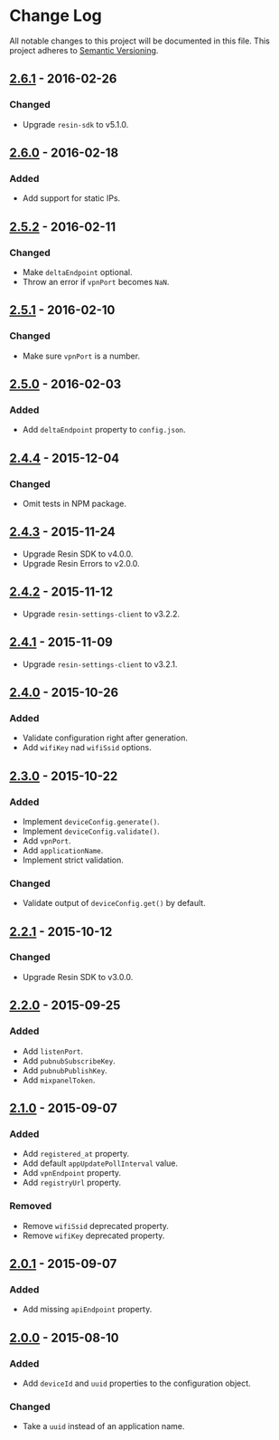 # Change Log

All notable changes to this project will be documented in this file.
This project adheres to [Semantic Versioning](http://semver.org/).

## [2.6.1] - 2016-02-26

### Changed

- Upgrade `resin-sdk` to v5.1.0.

## [2.6.0] - 2016-02-18

### Added

- Add support for static IPs.

## [2.5.2] - 2016-02-11

### Changed

- Make `deltaEndpoint` optional.
- Throw an error if `vpnPort` becomes `NaN`.

## [2.5.1] - 2016-02-10

### Changed

- Make sure `vpnPort` is a number.

## [2.5.0] - 2016-02-03

### Added

- Add `deltaEndpoint` property to `config.json`.

## [2.4.4] - 2015-12-04

### Changed

- Omit tests in NPM package.

## [2.4.3] - 2015-11-24

- Upgrade Resin SDK to v4.0.0.
- Upgrade Resin Errors to v2.0.0.

## [2.4.2] - 2015-11-12

- Upgrade `resin-settings-client` to v3.2.2.

## [2.4.1] - 2015-11-09

- Upgrade `resin-settings-client` to v3.2.1.

## [2.4.0] - 2015-10-26

### Added

- Validate configuration right after generation.
- Add `wifiKey` nad `wifiSsid` options.

## [2.3.0] - 2015-10-22

### Added

- Implement `deviceConfig.generate()`.
- Implement `deviceConfig.validate()`.
- Add `vpnPort`.
- Add `applicationName`.
- Implement strict validation.

### Changed

- Validate output of `deviceConfig.get()` by default.

## [2.2.1] - 2015-10-12

### Changed

- Upgrade Resin SDK to v3.0.0.

## [2.2.0] - 2015-09-25

### Added

- Add `listenPort`.
- Add `pubnubSubscribeKey`.
- Add `pubnubPublishKey`.
- Add `mixpanelToken`.

## [2.1.0] - 2015-09-07

### Added

- Add `registered_at` property.
- Add default `appUpdatePollInterval` value.
- Add `vpnEndpoint` property.
- Add `registryUrl` property.

### Removed

- Remove `wifiSsid` deprecated property.
- Remove `wifiKey` deprecated property.

## [2.0.1] - 2015-09-07

### Added

- Add missing `apiEndpoint` property.

## [2.0.0] - 2015-08-10

### Added

- Add `deviceId` and `uuid` properties to the configuration object.

### Changed

- Take a `uuid` instead of an application name.

[2.6.1]: https://github.com/resin-io/resin-device-config/compare/v2.6.0...v2.6.1
[2.6.0]: https://github.com/resin-io/resin-device-config/compare/v2.5.2...v2.6.0
[2.5.2]: https://github.com/resin-io/resin-device-config/compare/v2.5.1...v2.5.2
[2.5.1]: https://github.com/resin-io/resin-device-config/compare/v2.5.0...v2.5.1
[2.5.0]: https://github.com/resin-io/resin-device-config/compare/v2.4.4...v2.5.0
[2.4.4]: https://github.com/resin-io/resin-device-config/compare/v2.4.3...v2.4.4
[2.4.3]: https://github.com/resin-io/resin-device-config/compare/v2.4.2...v2.4.3
[2.4.2]: https://github.com/resin-io/resin-device-config/compare/v2.4.1...v2.4.2
[2.4.1]: https://github.com/resin-io/resin-device-config/compare/v2.4.0...v2.4.1
[2.4.0]: https://github.com/resin-io/resin-device-config/compare/v2.3.0...v2.4.0
[2.3.0]: https://github.com/resin-io/resin-device-config/compare/v2.2.1...v2.3.0
[2.2.1]: https://github.com/resin-io/resin-device-config/compare/v2.2.0...v2.2.1
[2.2.0]: https://github.com/resin-io/resin-device-config/compare/v2.1.0...v2.2.0
[2.1.0]: https://github.com/resin-io/resin-device-config/compare/v2.0.1...v2.1.0
[2.0.1]: https://github.com/resin-io/resin-device-config/compare/v2.0.0...v2.0.1
[2.0.0]: https://github.com/resin-io/resin-device-config/compare/v1.0.0...v2.0.0
